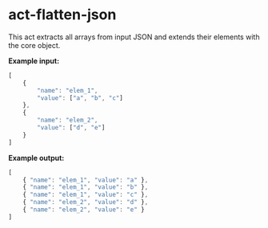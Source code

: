 # act-flatten-json

This act extracts all arrays from input JSON and extends their elements with the core object.

__Example input:__
```javascript
[
    {
        "name": "elem_1",
        "value": ["a", "b", "c"]
    },
    {
        "name": "elem_2",
        "value": ["d", "e"]
    }
]
```

__Example output:__
```javascript
[
    { "name": "elem_1", "value": "a" },
    { "name": "elem_1", "value": "b" },
    { "name": "elem_1", "value": "c" },
    { "name": "elem_2", "value": "d" },
    { "name": "elem_2", "value": "e" }
]
```
